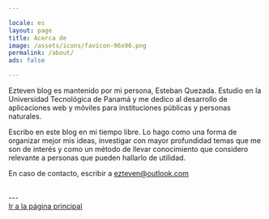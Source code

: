 ```yaml
---

locale: es
layout: page
title: Acerca de
image: /assets/icons/favicon-96x96.png
permalink: /about/
ads: false

---
```


Ezteven blog es mantenido por mi persona, Esteban Quezada. Estudio en la Universidad Tecnológica de Panamá y me dedico al desarrollo de aplicaciones web y móviles para instituciones públicas y personas naturales.

Escribo en este blog en mi tiempo libre. Lo hago como una forma de organizar mejor mis ideas, investigar con mayor profundidad temas que me son de interés y como un método de llevar conocimiento que considero relevante a personas que pueden hallarlo de utilidad.

En caso de contacto, escribir a [ezteven@outlook.com](mailto:ezteven@outlook.com)

<br>
---

<div class="pagination">
<a href="{{ site.data.i18n.url_prefix[page.locale] }}/" class="paginate-btn">Ir a la página principal</a>
</div>